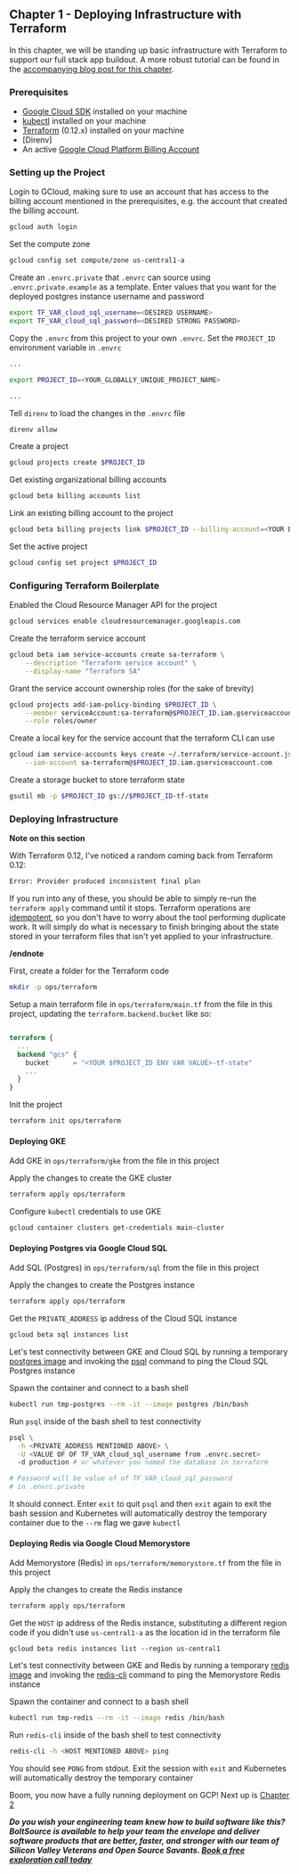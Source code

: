## Chapter 1 - Deploying Infrastructure with Terraform

In this chapter, we will be standing up basic infrastructure with Terraform to support our full stack app buildout.  A more robust tutorial can be found in the [accompanying blog post for this chapter]().


### Prerequisites
- [Google Cloud SDK](https://cloud.google.com/sdk) installed on your machine
- [kubectl](https://kubernetes.io/docs/tasks/tools/install-kubectl/) installed on your machine
- [Terraform](https://learn.hashicorp.com/terraform/getting-started/install.html) (0.12.x) installed on your machine
- [Direnv]
- An active [Google Cloud Platform Billing Account](https://cloud.google.com/billing/docs/how-to/manage-billing-account)

### Setting up the Project

Login to GCloud, making sure to use an account that has access to the billing account mentioned in the prerequisites, e.g. the account that created the billing account.
```bash
gcloud auth login
```

Set the compute zone
```bash
gcloud config set compute/zone us-central1-a
```

Create an `.envrc.private` that `.envrc` can source using `.envrc.private.example` as a template.  Enter values that you want for the deployed
postgres instance username and password
```bash
export TF_VAR_cloud_sql_username=<DESIRED USERNAME>
export TF_VAR_cloud_sql_password=<DESIRED STRONG PASSWORD>
```

Copy the `.envrc` from this project to your own `.envrc`.  Set the `PROJECT_ID` environment variable in `.envrc`
```bash
...

export PROJECT_ID=<YOUR_GLOBALLY_UNIQUE_PROJECT_NAME>

...
```

Tell `direnv` to load the changes in the `.envrc` file
```bash
direnv allow
```

Create a project
```bash
gcloud projects create $PROJECT_ID
```

Get existing organizational billing accounts
```bash
gcloud beta billing accounts list
```

Link an existing billing account to the project
```bash
gcloud beta billing projects link $PROJECT_ID --billing-account=<YOUR BILLING ACCOUNT ID>
```

Set the active project
```bash
gcloud config set project $PROJECT_ID
```

### Configuring Terraform Boilerplate

Enabled the Cloud Resource Manager API for the project
```bash
gcloud services enable cloudresourcemanager.googleapis.com 
```

Create the terraform service account
```bash
gcloud beta iam service-accounts create sa-terraform \
    --description "Terraform service account" \
    --display-name "Terraform SA"
```

Grant the service account ownership roles (for the sake of brevity)
```bash
gcloud projects add-iam-policy-binding $PROJECT_ID \
    --member serviceAccount:sa-terraform@$PROJECT_ID.iam.gserviceaccount.com \
    --role roles/owner
```

Create a local key for the service account that the terraform CLI can use
```bash
gcloud iam service-accounts keys create ~/.terraform/service-account.json \
    --iam-account sa-terraform@$PROJECT_ID.iam.gserviceaccount.com
```

Create a storage bucket to store terraform state
```bash
gsutil mb -p $PROJECT_ID gs://$PROJECT_ID-tf-state
```

### Deploying Infrastructure

**Note on this section**

With Terraform 0.12, I've noticed a random coming back from Terraform 0.12: 

```bash
Error: Provider produced inconsistent final plan
```

If you run into any of these, you should be able to simply re-run the `terraform apply` command until it stops.  Terraform operations are [idempotent](https://www.restapitutorial.com/lessons/idempotency.html), so you don't have to worry about the tool performing duplicate work.  It will simply do what is necessary to finish bringing about the state stored in your terraform files that isn't yet applied to your infrastructure.

**/endnote**

First, create a folder for the Terraform code
```bash
mkdir -p ops/terraform
```

Setup a main terraform file in `ops/terraform/main.tf` from the file in this project, updating the `terraform.backend.bucket` like so: 
```tf

terraform {
  ...
  backend "gcs" {
    bucket      = "<YOUR $PROJECT_ID ENV VAR VALUE>-tf-state"
    ...
  }
}

```

Init the project
```bash
terraform init ops/terraform
```

#### Deploying GKE

Add GKE in `ops/terraform/gke` from the file in this project

Apply the changes to create the GKE cluster
```bash
terraform apply ops/terraform
```

Configure `kubectl` credentials to use GKE
```bash
gcloud container clusters get-credentials main-cluster
```

#### Deploying Postgres via Google Cloud SQL

Add SQL (Postgres) in `ops/terraform/sql` from the file in this project

Apply the changes to create the Postgres instance
```bash
terraform apply ops/terraform
```

Get the `PRIVATE_ADDRESS` ip address of the Cloud SQL instance
```bash
gcloud beta sql instances list
```

Let's test connectivity between GKE and Cloud SQL by running a temporary [postgres image](https://hub.docker.com/_/postgres) and invoking the [psql](https://www.postgresql.org/docs/9.3/app-psql.html) command to ping the Cloud SQL Postgres instance

Spawn the container and connect to a bash shell
```bash
kubectl run tmp-postgres --rm -it --image postgres /bin/bash
```

Run `psql` inside of the bash shell to test connectivity
```bash
psql \
  -h <PRIVATE_ADDRESS MENTIONED ABOVE> \
  -U <VALUE OF OF TF_VAR_cloud_sql_username from .envrc.secret>
  -d production # or whatever you named the database in terraform

# Password will be value of of TF_VAR_cloud_sql_password
# in .envrc.private
```

It should connect.  Enter `exit` to quit `psql` and then `exit` again to exit the bash session and Kubernetes will automatically destroy the temporary container due to the `--rm` flag we gave `kubectl`

#### Deploying Redis via Google Cloud Memorystore

Add Memorystore (Redis) in `ops/terraform/memorystore.tf` from the file in this project

Apply the changes to create the Redis instance
```bash
terraform apply ops/terraform
```

Get the `HOST` ip address of the Redis instance, substituting a different region code if you didn't use `us-central1-a` as the location id in the terraform file

```
gcloud beta redis instances list --region us-central1
```

Let's test connectivity between GKE and Redis by running a temporary [redis image](https://hub.docker.com/_/redis) and invoking the [redis-cli](https://redis.io/topics/rediscli) command to ping the Memorystore Redis instance

Spawn the container and connect to a bash shell
```bash
kubectl run tmp-redis --rm -it --image redis /bin/bash
```

Run `redis-cli` inside of the bash shell to test connectivity
```bash
redis-cli -h <HOST MENTIONED ABOVE> ping
```

You should see `PONG` from stdout.  Exit the session with `exit` and Kubernetes will automatically destroy the temporary container

Boom, you now have a fully running deployment on GCP!  Next up is [Chapter 2](./2.md)

***Do you wish your engineering team knew how to build software like this?  BoltSource is available to help your team the envelope and deliver software products that are better, faster, and stronger with our team of Silicon Valley Veterans and Open Source Savants.  [Book a free exploration call today](https://calendly.com/boltsource-andrew/exploration)***
